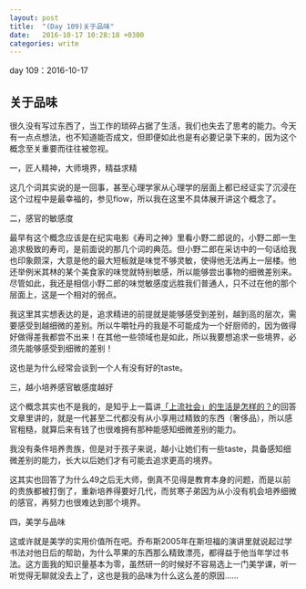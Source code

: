 ```yaml
---
layout: post
title:  "(Day 109)关于品味"
date:   2016-10-17 10:28:18 +0300
categories: write
---
```


day 109：2016-10-17

关于品味
-

很久没有写过东西了，当工作的琐碎占据了生活，我们也失去了思考的能力。今天有一点点想法，也不知道能否成文，但即便如此也是有必要记录下来的，因为这个概念至关重要而往往被忽视。

一，匠人精神，大师境界，精益求精

这几个词其实说的是一回事，甚至心理学家从心理学的层面上都已经证实了沉浸在这个过程中是最幸福的，参见flow，所以我在这里不具体展开讲这个概念了。

二，感官的敏感度

最早有这个概念应该是在纪实电影《寿司之神》里看小野二郎说的，小野二郎一生追求极致的寿司，是前面说的那几个词的典范。但小野二郎在采访中的一句话给我也印象颇深，大意是他的最大短板就是味觉不够灵敏，使得他无法再上一层楼。他还举例米其林的某个美食家的味觉就特别敏感，所以能够尝出事物的细微差别来。尽管如此，我还是相信小野二郎的味觉敏感度远胜我们普通人，只不过在他的那个层面上，这是一个相对的弱点。

我这里其实想表达的是，追求精进的前提就是能够感受到差别，越到高的层次，需要感受到越细微的差别。所以牛嚼牡丹的我是不可能成为一个好厨师的，因为做得好做得差我都尝不出来！在其他一些领域也是如此，所以我要想追求一些境界，必须先能够感受到细微的差别！

这也是为什么经常会谈到一个人有没有好的taste。

三，越小培养感官敏感度越好

这个概念其实也不是我的，是知乎上一篇讲[「上流社会」的生活是怎样的？](https://www.zhihu.com/question/21923064/answer/19797280)的回答文章里讲的，就是一代甚至二代都没有从小享用过精致的东西（奢侈品），所以感官粗糙，就算后来有钱了也很难拥有那种能感知细微差别的能力。

我没有条件培养贵族，但是对于孩子来说，越小让她们有一些taste，具备感知细微差别的能力，长大以后她们才有可能去追求更高的境界。

这其实也回答了为什么49之后无大师，倒真不见得是教育本身的问题，而是以前的贵族都被打倒了，重新培养得要好几代，而贫寒子弟因为从小没有机会培养细微的感官，再努力也很难达到那个境界。

四，美学与品味

这或许就是美学的实用价值所在吧。乔布斯2005年在斯坦福的演讲里就说起过学书法对他日后的帮助，为什么苹果的东西那么精致漂亮，都得益于他当年学过书法。这方面我的知识量基本为零，虽然研一的时候好不容易选上一门美学课，听一听觉得无聊就没去上了，这也是我的品味为什么这么差的原因……

<!--end-->
